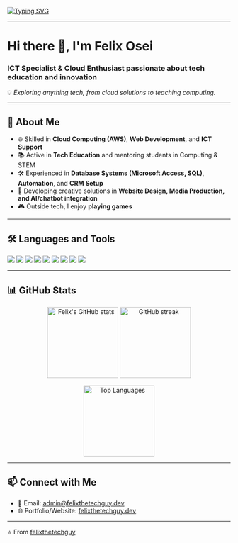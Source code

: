 [![Typing SVG](https://readme-typing-svg.herokuapp.com?font=Fira+Code&size=24&duration=4000&pause=1000&color=36BCF7&center=true&vCenter=true&width=1000&lines=Hi%2C+I'm+Felix+Osei+👋;ICT+Specialist+%26+Cloud+Enthusiast;Passionate+about+Tech+Education+%26+Innovation;Exploring+Anything+Tech+🚀)](https://git.io/typing-svg)

---

# Hi there 👋, I'm Felix Osei  

### ICT Specialist & Cloud Enthusiast passionate about tech education and innovation  

💡 *Exploring anything tech, from cloud solutions to teaching computing.*  

---

## 🚀 About Me  
- 🌐 Skilled in **Cloud Computing (AWS)**, **Web Development**, and **ICT Support**  
- 📚 Active in **Tech Education** and mentoring students in Computing & STEM  
- 🛠️ Experienced in **Database Systems (Microsoft Access, SQL)**, **Automation**, and **CRM Setup**  
- 🎨 Developing creative solutions in **Website Design, Media Production, and AI/chatbot integration**  
- 🎮 Outside tech, I enjoy **playing games**  

---

## 🛠️ Languages and Tools  
<p align="left"> 
  <img src="https://img.shields.io/badge/AWS-232F3E?style=for-the-badge&logo=amazonaws&logoColor=white"/> 
  <img src="https://img.shields.io/badge/WordPress-21759B?style=for-the-badge&logo=wordpress&logoColor=white"/> 
  <img src="https://img.shields.io/badge/Microsoft%20Access-A4373A?style=for-the-badge&logo=microsoftaccess&logoColor=white"/> 
  <img src="https://img.shields.io/badge/Excel-217346?style=for-the-badge&logo=microsoftexcel&logoColor=white"/> 
  <img src="https://img.shields.io/badge/Python-3776AB?style=for-the-badge&logo=python&logoColor=white"/> 
  <img src="https://img.shields.io/badge/HTML5-E34F26?style=for-the-badge&logo=html5&logoColor=white"/> 
  <img src="https://img.shields.io/badge/CSS3-1572B6?style=for-the-badge&logo=css3&logoColor=white"/> 
  <img src="https://img.shields.io/badge/JavaScript-F7DF1E?style=for-the-badge&logo=javascript&logoColor=black"/> 
  <img src="https://img.shields.io/badge/Git-F05032?style=for-the-badge&logo=git&logoColor=white"/> 
</p>  

---

## 📊 GitHub Stats  
<p align="center">
  <img src="https://github-readme-stats.vercel.app/api?username=felixthetechguy&show_icons=true&theme=radical" alt="Felix's GitHub stats" height="160"/>  
  <img src="https://github-readme-streak-stats.herokuapp.com/?user=felixthetechguy&theme=radical" alt="GitHub streak" height="160"/>  
</p>  

<p align="center">
  <img src="https://github-readme-stats.vercel.app/api/top-langs/?username=felixthetechguy&layout=compact&theme=radical" alt="Top Languages" height="160"/>  
</p>  

---

## 📫 Connect with Me  
- 📧 Email: [admin@felixthetechguy.dev](mailto:admin@felixthetechguy.dev)  
- 🌐 Portfolio/Website: [felixthetechguy.dev](https://felixthetechguy.dev)  

---

⭐️ From [felixthetechguy](https://github.com/felixthetechguy)
